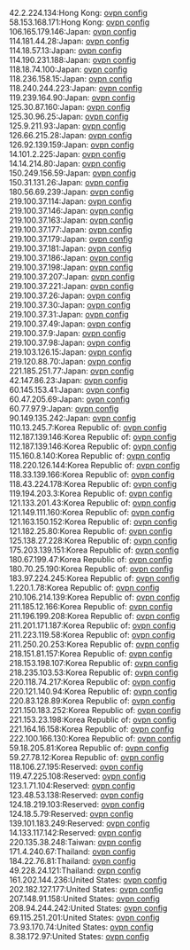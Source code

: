 42.2.224.134:Hong Kong: [ovpn config](vpn/42_2_224_134.ovpn)  
58.153.168.171:Hong Kong: [ovpn config](vpn/58_153_168_171.ovpn)  
106.165.179.146:Japan: [ovpn config](vpn/106_165_179_146.ovpn)  
114.181.44.28:Japan: [ovpn config](vpn/114_181_44_28.ovpn)  
114.18.57.13:Japan: [ovpn config](vpn/114_18_57_13.ovpn)  
114.190.231.188:Japan: [ovpn config](vpn/114_190_231_188.ovpn)  
118.18.74.100:Japan: [ovpn config](vpn/118_18_74_100.ovpn)  
118.236.158.15:Japan: [ovpn config](vpn/118_236_158_15.ovpn)  
118.240.244.223:Japan: [ovpn config](vpn/118_240_244_223.ovpn)  
119.239.164.90:Japan: [ovpn config](vpn/119_239_164_90.ovpn)  
125.30.87.160:Japan: [ovpn config](vpn/125_30_87_160.ovpn)  
125.30.96.25:Japan: [ovpn config](vpn/125_30_96_25.ovpn)  
125.9.211.93:Japan: [ovpn config](vpn/125_9_211_93.ovpn)  
126.66.215.28:Japan: [ovpn config](vpn/126_66_215_28.ovpn)  
126.92.139.159:Japan: [ovpn config](vpn/126_92_139_159.ovpn)  
14.101.2.225:Japan: [ovpn config](vpn/14_101_2_225.ovpn)  
14.14.214.80:Japan: [ovpn config](vpn/14_14_214_80.ovpn)  
150.249.156.59:Japan: [ovpn config](vpn/150_249_156_59.ovpn)  
150.31.131.26:Japan: [ovpn config](vpn/150_31_131_26.ovpn)  
180.56.69.239:Japan: [ovpn config](vpn/180_56_69_239.ovpn)  
219.100.37.114:Japan: [ovpn config](vpn/219_100_37_114.ovpn)  
219.100.37.146:Japan: [ovpn config](vpn/219_100_37_146.ovpn)  
219.100.37.163:Japan: [ovpn config](vpn/219_100_37_163.ovpn)  
219.100.37.177:Japan: [ovpn config](vpn/219_100_37_177.ovpn)  
219.100.37.179:Japan: [ovpn config](vpn/219_100_37_179.ovpn)  
219.100.37.181:Japan: [ovpn config](vpn/219_100_37_181.ovpn)  
219.100.37.186:Japan: [ovpn config](vpn/219_100_37_186.ovpn)  
219.100.37.198:Japan: [ovpn config](vpn/219_100_37_198.ovpn)  
219.100.37.207:Japan: [ovpn config](vpn/219_100_37_207.ovpn)  
219.100.37.221:Japan: [ovpn config](vpn/219_100_37_221.ovpn)  
219.100.37.26:Japan: [ovpn config](vpn/219_100_37_26.ovpn)  
219.100.37.30:Japan: [ovpn config](vpn/219_100_37_30.ovpn)  
219.100.37.31:Japan: [ovpn config](vpn/219_100_37_31.ovpn)  
219.100.37.49:Japan: [ovpn config](vpn/219_100_37_49.ovpn)  
219.100.37.9:Japan: [ovpn config](vpn/219_100_37_9.ovpn)  
219.100.37.98:Japan: [ovpn config](vpn/219_100_37_98.ovpn)  
219.103.126.15:Japan: [ovpn config](vpn/219_103_126_15.ovpn)  
219.120.88.70:Japan: [ovpn config](vpn/219_120_88_70.ovpn)  
221.185.251.77:Japan: [ovpn config](vpn/221_185_251_77.ovpn)  
42.147.86.23:Japan: [ovpn config](vpn/42_147_86_23.ovpn)  
60.145.153.41:Japan: [ovpn config](vpn/60_145_153_41.ovpn)  
60.47.205.69:Japan: [ovpn config](vpn/60_47_205_69.ovpn)  
60.77.97.9:Japan: [ovpn config](vpn/60_77_97_9.ovpn)  
90.149.135.242:Japan: [ovpn config](vpn/90_149_135_242.ovpn)  
110.13.245.7:Korea Republic of: [ovpn config](vpn/110_13_245_7.ovpn)  
112.187.139.146:Korea Republic of: [ovpn config](vpn/112_187_139_146.ovpn)  
112.187.139.146:Korea Republic of: [ovpn config](vpn/112_187_139_146.ovpn)  
115.160.8.140:Korea Republic of: [ovpn config](vpn/115_160_8_140.ovpn)  
118.220.126.144:Korea Republic of: [ovpn config](vpn/118_220_126_144.ovpn)  
118.33.139.166:Korea Republic of: [ovpn config](vpn/118_33_139_166.ovpn)  
118.43.224.178:Korea Republic of: [ovpn config](vpn/118_43_224_178.ovpn)  
119.194.203.3:Korea Republic of: [ovpn config](vpn/119_194_203_3.ovpn)  
121.133.201.43:Korea Republic of: [ovpn config](vpn/121_133_201_43.ovpn)  
121.149.111.160:Korea Republic of: [ovpn config](vpn/121_149_111_160.ovpn)  
121.163.150.152:Korea Republic of: [ovpn config](vpn/121_163_150_152.ovpn)  
121.182.25.80:Korea Republic of: [ovpn config](vpn/121_182_25_80.ovpn)  
125.138.27.228:Korea Republic of: [ovpn config](vpn/125_138_27_228.ovpn)  
175.203.139.151:Korea Republic of: [ovpn config](vpn/175_203_139_151.ovpn)  
180.67.199.47:Korea Republic of: [ovpn config](vpn/180_67_199_47.ovpn)  
180.70.25.190:Korea Republic of: [ovpn config](vpn/180_70_25_190.ovpn)  
183.97.224.245:Korea Republic of: [ovpn config](vpn/183_97_224_245.ovpn)  
1.220.1.78:Korea Republic of: [ovpn config](vpn/1_220_1_78.ovpn)  
210.106.214.139:Korea Republic of: [ovpn config](vpn/210_106_214_139.ovpn)  
211.185.12.166:Korea Republic of: [ovpn config](vpn/211_185_12_166.ovpn)  
211.196.199.208:Korea Republic of: [ovpn config](vpn/211_196_199_208.ovpn)  
211.201.171.187:Korea Republic of: [ovpn config](vpn/211_201_171_187.ovpn)  
211.223.119.58:Korea Republic of: [ovpn config](vpn/211_223_119_58.ovpn)  
211.250.20.253:Korea Republic of: [ovpn config](vpn/211_250_20_253.ovpn)  
218.151.81.157:Korea Republic of: [ovpn config](vpn/218_151_81_157.ovpn)  
218.153.198.107:Korea Republic of: [ovpn config](vpn/218_153_198_107.ovpn)  
218.235.103.53:Korea Republic of: [ovpn config](vpn/218_235_103_53.ovpn)  
220.118.74.217:Korea Republic of: [ovpn config](vpn/220_118_74_217.ovpn)  
220.121.140.94:Korea Republic of: [ovpn config](vpn/220_121_140_94.ovpn)  
220.83.128.89:Korea Republic of: [ovpn config](vpn/220_83_128_89.ovpn)  
221.150.183.252:Korea Republic of: [ovpn config](vpn/221_150_183_252.ovpn)  
221.153.23.198:Korea Republic of: [ovpn config](vpn/221_153_23_198.ovpn)  
221.164.16.158:Korea Republic of: [ovpn config](vpn/221_164_16_158.ovpn)  
222.100.166.130:Korea Republic of: [ovpn config](vpn/222_100_166_130.ovpn)  
59.18.205.81:Korea Republic of: [ovpn config](vpn/59_18_205_81.ovpn)  
59.27.78.12:Korea Republic of: [ovpn config](vpn/59_27_78_12.ovpn)  
118.106.27.195:Reserved: [ovpn config](vpn/118_106_27_195.ovpn)  
119.47.225.108:Reserved: [ovpn config](vpn/119_47_225_108.ovpn)  
123.1.71.104:Reserved: [ovpn config](vpn/123_1_71_104.ovpn)  
123.48.53.138:Reserved: [ovpn config](vpn/123_48_53_138.ovpn)  
124.18.219.103:Reserved: [ovpn config](vpn/124_18_219_103.ovpn)  
124.18.5.79:Reserved: [ovpn config](vpn/124_18_5_79.ovpn)  
139.101.183.249:Reserved: [ovpn config](vpn/139_101_183_249.ovpn)  
14.133.117.142:Reserved: [ovpn config](vpn/14_133_117_142.ovpn)  
220.135.38.248:Taiwan: [ovpn config](vpn/220_135_38_248.ovpn)  
171.4.240.67:Thailand: [ovpn config](vpn/171_4_240_67.ovpn)  
184.22.76.81:Thailand: [ovpn config](vpn/184_22_76_81.ovpn)  
49.228.24.121:Thailand: [ovpn config](vpn/49_228_24_121.ovpn)  
161.202.144.236:United States: [ovpn config](vpn/161_202_144_236.ovpn)  
202.182.127.177:United States: [ovpn config](vpn/202_182_127_177.ovpn)  
207.148.91.158:United States: [ovpn config](vpn/207_148_91_158.ovpn)  
208.94.244.242:United States: [ovpn config](vpn/208_94_244_242.ovpn)  
69.115.251.201:United States: [ovpn config](vpn/69_115_251_201.ovpn)  
73.93.170.74:United States: [ovpn config](vpn/73_93_170_74.ovpn)  
8.38.172.97:United States: [ovpn config](vpn/8_38_172_97.ovpn)  
